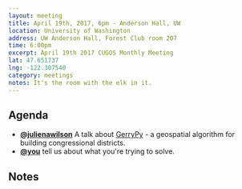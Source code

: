 ```yaml
---
layout: meeting
title: April 19th, 2017, 6pm - Anderson Hall, UW
location: University of Washington
address: UW Anderson Hall, Forest Club room 207
time: 6:00pm
excerpt: April 19th 2017 CUGOS Monthly Meeting
lat: 47.651737
lng: -122.307540
category: meetings
notes: It's the room with the elk in it.
---
```



## Agenda

- **[@julienawilson](http://github.com/julienawilson)** A talk about [GerryPy](http://github.com/gerrypy/gerrypy) - a geospatial algorithm for building congressional districts.
- **[@you](http://cugos.org/people/)** tell us about what you're trying to solve.


## Notes

